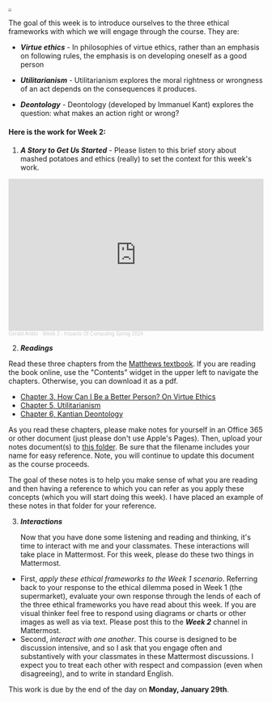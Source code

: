 <img src="https://images.unsplash.com/photo-1532009877282-3340270e0529?q=80&w=1770&auto=format&fit=crop&ixlib=rb-4.0.3&ixid=M3wxMjA3fDB8MHxwaG90by1wYWdlfHx8fGVufDB8fHx8fA%3D%3D" style="zoom:40%;" />

The goal of this week is to introduce ourselves to the three ethical frameworks with which we will engage through the course. They are:

* ***Virtue ethics*** - In philosophies of virtue ethics, rather than an emphasis on following rules, the emphasis is on developing oneself as a good person

* ***Utilitarianism*** - Utilitarianism explores the moral rightness or wrongness of an act depends on the consequences it produces. 

* ***Deontology*** - Deontology (developed by Immanuel Kant) explores the question: what makes an action right or wrong? 


#### Here is the work for Week 2:

1. ***A Story to Get Us Started*** - Please listen to this brief story about mashed potatoes and ethics (really) to set the context for this week's work.

<iframe width="100%" height="300" scrolling="no" frameborder="no" allow="autoplay" src="https://w.soundcloud.com/player/?url=https%3A//api.soundcloud.com/tracks/1725704193&color=%23ff5500&auto_play=false&hide_related=false&show_comments=true&show_user=true&show_reposts=false&show_teaser=true&visual=true"></iframe><div style="font-size: 10px; color: #cccccc;line-break: anywhere;word-break: normal;overflow: hidden;white-space: nowrap;text-overflow: ellipsis; font-family: Interstate,Lucida Grande,Lucida Sans Unicode,Lucida Sans,Garuda,Verdana,Tahoma,sans-serif;font-weight: 100;"><a href="https://soundcloud.com/gerald-ardito" title="Gerald Ardito" target="_blank" style="color: #cccccc; text-decoration: none;">Gerald Ardito</a> · <a href="https://soundcloud.com/gerald-ardito/week-2-impacts-of-computing-spring-2024" title="Week 2 - Impacts Of Computing Spring 2024" target="_blank" style="color: #cccccc; text-decoration: none;">Week 2 - Impacts Of Computing Spring 2024</a></div>

2. ***Readings***

Read these three chapters from the [Matthews textbook](https://press.rebus.community/intro-to-phil-ethics/front-matter/what-is-an-open-textbook/). If you are reading the book online, use the "Contents" widget in the upper left to navigate the chapters. Otherwise, you can download it as a pdf.
* [Chapter 3, How Can I Be a Better Person? On Virtue Ethics](https://press.rebus.community/intro-to-phil-ethics/chapter/how-can-i-be-a-better-person-on-virtue-ethics/)
* [Chapter 5, Utilitarianism](https://press.rebus.community/intro-to-phil-ethics/chapter/utilitarianism/)
* [Chapter 6, Kantian Deontology](https://press.rebus.community/intro-to-phil-ethics/chapter/utilitarianism/)

As you read these chapters, please make notes for yourself in an Office 365 or other document (just please don't use Apple's Pages). Then, upload your notes document(s) to [this folder](https://manhattanville-my.sharepoint.com/:f:/g/personal/gerald_ardito_mville_edu/EluqMGIjAkpDs6AmzYKJlzQBrMkKFuSQgV1aTjPmoNeC5A?e=f5aqzG). Be sure that the filename includes your name for easy reference. Note, you will continue to update this document as the course proceeds.

The goal of these notes is to help you make sense of what you are reading and then having a reference to which you can refer as you apply these concepts (which you will start doing this week). I have placed an example of these notes in that folder for your reference.

3. ***Interactions***

   Now that you have done some listening and reading and thinking, it's time to interact with me and your classmates. These interactions will take place in Mattermost. For this week, please do these two things in Mattermost. 
- First, *apply these ethical frameworks to the Week 1 scenario*. Referring back to your response to the ethical dilemma posed in Week 1 (the supermarket), evaluate your own response through the lends of each of the three ethical frameworks you have read about this week. If you are visual thinker feel free to respond using diagrams or charts or other images as well as via text. Please post this to the ***Week 2*** channel in Mattermost.
- Second, *interact with one another*. This course is designed to be discussion intensive, and so I ask that you engage often and substantively with your classmates in these Mattermost discussions. I expect you to treat each other with respect and compassion (even when disagreeing), and to write in standard English.

This work is due by the end of the day on **Monday, January 29th**.